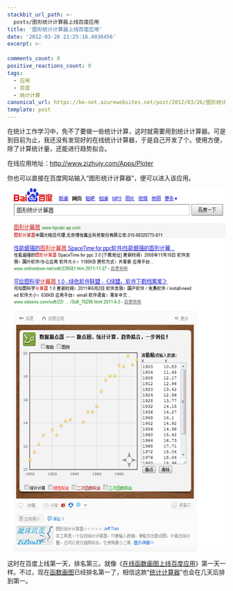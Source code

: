 ```yaml
---
stackbit_url_path: >-
  posts/图形统计计算器上线百度应用
title: '图形统计计算器上线百度应用'
date: '2012-03-26 21:25:16.4036456'
excerpt: >-
  
comments_count: 0
positive_reactions_count: 0
tags: 
  - 应用
  - 百度
  - 统计计算
canonical_url: https://be-net.azurewebsites.net/post/2012/03/26/图形统计计算器上线百度应用
template: post
---
```

<p>在统计工作学习中，免不了要做一些统计计算，这时就需要用到统计计算器。可是到目前为止，我还没有发现好的在线统计计算器，于是自己开发了个。使用方便，除了计算统计量，还能进行趋势拟合。</p>  <p>在线应用地址：<a href="http://www.zizhujy.com/Apps/Ploter">http://www.zizhujy.com/Apps/Ploter</a></p>  <p>你也可以直接在百度网站输入“图形统计计算器”，便可以进入该应用。</p>  <p><a title="在线统计计算器" href="http://www.baidu.com/s?bs=%CD%B3%BC%C6%BC%C6%CB%E3%C6%F7&amp;f=8&amp;rsv_bp=1&amp;rsv_spt=3&amp;wd=%CD%BC%D0%CE%CD%B3%BC%C6%BC%C6%CB%E3%C6%F7&amp;inputT=1331" target="_blank"><img style="background-image: none; border-bottom: 0px; border-left: 0px; margin: 0px 10px 0px 0px; padding-left: 0px; padding-right: 0px; display: inline; border-top: 0px; border-right: 0px; padding-top: 0px" title="在线统计计算器" border="0" alt="在线统计计算器" src="https://raw.githubusercontent.com/Jeff-Tian/blogengine.net/master/Source/BlogEngine/BlogEngine.NET/App_Data/files/image_498.png" width="545" height="838" /></a></p>  <p>这时在百度上线第一天，排名第三。就像《<a href="http://www.zizhujy.com/blog/post/2012/03/13/%E5%9C%A8%E7%BA%BF%E5%87%BD%E6%95%B0%E7%94%BB%E5%9B%BE%E4%B8%8A%E7%BA%BF%E7%99%BE%E5%BA%A6%E5%BA%94%E7%94%A8.aspx">在线函数画图上线百度应用</a>》第一天一样。不过，现在<a title="函数画图" href="http://www.baidu.com/s?tn=baiduhome_pg&amp;bs=%D4%DA%CF%DF%BA%AF%CA%FD%D7%F7%CD%BC&amp;f=8&amp;rsv_bp=1&amp;rsv_spt=1&amp;wd=%BA%AF%CA%FD%BB%AD%CD%BC&amp;inputT=3213" target="_blank">函数画图</a>已经排名第一了，相信这款“<a title="统计计算器" href="http://www.baidu.com/s?bs=%CD%B3%BC%C6%BC%C6%CB%E3%C6%F7&amp;f=8&amp;rsv_bp=1&amp;rsv_spt=3&amp;wd=%CD%BC%D0%CE%CD%B3%BC%C6%BC%C6%CB%E3%C6%F7&amp;inputT=1331" target="_blank">统计计算器</a>”也会在几天后排到第一。</p>